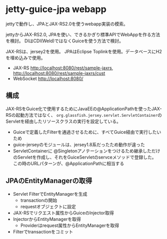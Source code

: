 jetty-guice-jpa webapp
=======================================

jettyで動作し、JPAとJAX-RS2.0を使うwebapp実装の模索。

jettyからJAX-RS2.0, JPAを使い、できるかぎり標準APIでWebAppを作る方法を検討。
DIはCDI(Weld)ではなくGuiceを使う方法で検討。

JAX-RSは、jersey2を使用。 JPAはEclipse Toplinkを使用。データベースにH2を埋め込みで使用。


- JAX-RS <http://localhost:8080/rest/sample-jaxrs>, <http://localhost:8080/rest/sample-jaxrs/cust>
- WebSocket <http://localhost:8080/>

## 構成

JAX-RSをGuice化で使用するためにJavaEEの@ApplicationPathを使ったJAX-RSの起動方法ではなく、
`org.glassfish.jersey.servlet.ServletContainer`のServletを経由したリソースクラスの実行を設定している。

- Guiceで定義したFilterを通過させるために、すべてGuice経由で実行したいため
- guice-jerseyのモジュールは、jersey1.8系だったため動作が違った
- ServletContainerに @Singletonアノテーションをつけるため継承しただけのServletを作成し、それをGuiceServletのservceメソッドで登録した。  
この時のURLパターンが、@ApplicationPathに相当する


## JPAのEntityManagerの取得

- Servlet FilterでEntityManagerを生成
    - transactionの開始
    - requestオブジェクトに設定
- JAX-RSでリクエスト属性からGuiceのInjector取得
- InjectorからEntityManagerを取得 
    - Providerはrequest属性からEntityManagerを取得
- Filterでtransactionをコミット
